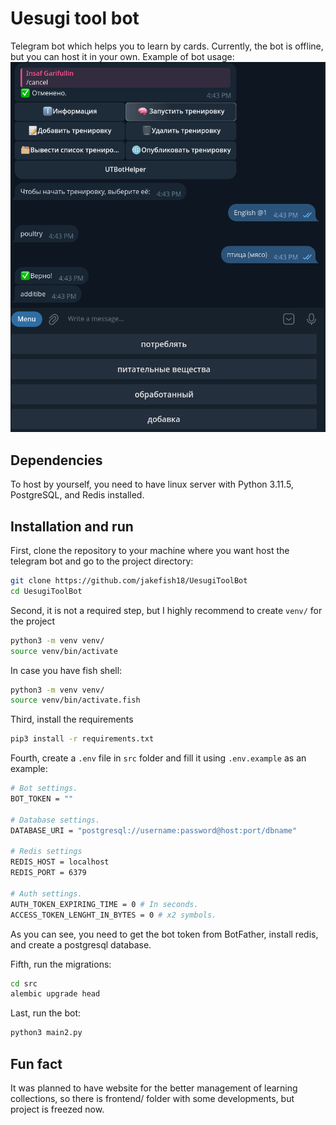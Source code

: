 # Uesugi tool bot
Telegram bot which helps you to learn by cards. Currently, the bot is offline, but you can host it in your own. Example of bot usage:
![](Example.png)

## Dependencies
To host by yourself, you need to have linux server with Python 3.11.5, PostgreSQL, and Redis installed.

## Installation and run
First, clone the repository to your machine where you want host the telegram bot and go to the project directory:
``` bash
git clone https://github.com/jakefish18/UesugiToolBot
cd UesugiToolBot
```

Second, it is not a required step, but I highly recommend to create `venv/` for the project
```bash
python3 -m venv venv/
source venv/bin/activate
```
In case you have fish shell:
```bash
python3 -m venv venv/
source venv/bin/activate.fish
```

Third, install the requirements
``` bash
pip3 install -r requirements.txt 
```

Fourth, create a `.env` file in `src` folder and fill it using `.env.example` as an example:
``` bash
# Bot settings.
BOT_TOKEN = ""

# Database settings.
DATABASE_URI = "postgresql://username:password@host:port/dbname"

# Redis settings
REDIS_HOST = localhost
REDIS_PORT = 6379

# Auth settings.
AUTH_TOKEN_EXPIRING_TIME = 0 # In seconds.
ACCESS_TOKEN_LENGHT_IN_BYTES = 0 # x2 symbols.
```
As you can see, you need to get the bot token from BotFather, install redis, and create a postgresql database.

Fifth, run the migrations:
``` bash
cd src
alembic upgrade head
```

Last, run the bot:
```bash
python3 main2.py
```

## Fun fact
It was planned to have website for the better management of learning collections, so there is frontend/ folder with some developments, but project is freezed now.